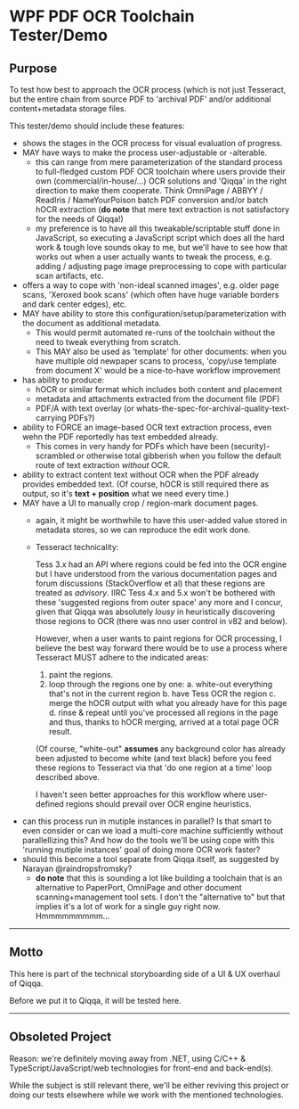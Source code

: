 ﻿# WPF PDF OCR Toolchain Tester/Demo

## Purpose

To test how best to approach the OCR process (which is not just Tesseract, but the entire chain from source PDF to 'archival PDF' and/or additional content+metadata storage files.

This tester/demo should include these features:

- shows the stages in the OCR process for visual evaluation of progress.
- MAY have ways to make the process user-adjustable or -alterable.
  + this can range from mere parameterization of the standard process to full-fledged custom PDF OCR toolchain where users provide their own (commercial/in-house/...) OCR solutions and 'Qiqqa' in the right direction to make them cooperate. Think OmniPage / ABBYY / ReadIris / NameYourPoison batch PDF conversion and/or batch hOCR extraction (**do note** that mere text extraction is not satisfactory for the needs of Qiqqa!)
  + my preference is to have all this tweakable/scriptable stuff done in JavaScript, so executing a JavaScript script which does all the hard work & tough love sounds okay to me, but we'll have to see how that works out when a user actually wants to tweak the process, e.g. adding / adjusting page image preprocessing to cope with particular scan artifacts, etc.
- offers a way to cope with 'non-ideal scanned images', e.g. older page scans, 'Xeroxed book scans' (which often have huge variable borders and dark center edges), etc.
- MAY have ability to store this configuration/setup/parameterization with the document as additional metadata. 
  + This would permit automated re-runs of the toolchain without the need to tweak everything from scratch.
  + This MAY also be used as 'template' for other documents: when you have multiple old newpaper scans to process, 'copy/use template from document X' would be a nice-to-have workflow improvement
- has ability to produce:
  + hOCR or similar format which includes both content and placement
  + metadata and attachments extracted from the document file (PDF)
  + PDF/A with text overlay (or whats-the-spec-for-archival-quality-text-carrying PDFs?)
- ability to FORCE an image-based OCR text extraction process, even wehn the PDF reportedly has text embedded already. 
  + This comes in very handy for PDFs which have been (security)-scrambled or otherwise total gibberish when you follow the default route of text extraction *without* OCR.
- ability to extract content text without OCR when the PDF already provides embedded text. (Of course, hOCR is still required there as output, so it's **text + position** what we need every time.)
- MAY have a UI to manually crop / region-mark document pages. 
  + again, it might be worthwhile to have this user-added value stored in metadata stores, so we can reproduce the edit work done.

  + Tesseract technicality:

    Tess 3.x had an API where regions could be fed into the OCR engine but I have understood from the various documentation pages and forum discussions (StackOverflow et al) that these regions are treated as *advisory*. IIRC Tess 4.x and 5.x won't be bothered with these 'suggested regions from outer space' any more and I concur, given that Qiqqa was absolutely *lousy* in heuristically discovering those regions to OCR (there was nno user control in v82 and below).
    
    However, when a user wants to paint regions for OCR processing, I  believe the best way forward there would be to use a process where Tesseract MUST adhere to the indicated areas:
    
    1. paint the regions.
    2. loop through the regions one by one:
       a. white-out everything that's not in the current region
       b. have Tess OCR the region
       c. merge the hOCR output with what you already have for this page
       d. rinse & repeat until you've processed all regions in the page and thus, thanks to hOCR merging,  arrived at a total page OCR result.

    (Of course, "white-out" **assumes** any background color has already been adjusted to become white (and text black) before you feed these regions to Tesseract via that  'do one region at a time' loop described above.
    
    I haven't seen better approaches for this workflow where user-defined regions should prevail over OCR engine heuristics.
- can this process run in mutiple instances in parallel? Is that smart to even consider or can we load a multi-core machine sufficiently without parallellizing this? And how do the tools we'll be using cope with this 'running mutiple instances' goal of doing more OCR work faster?
- should this become a tool separate from Qiqqa itself, as suggested by Narayan @raindropsfromsky?
  + **do note** that this is sounding a lot like building a toolchain that is an alternative to PaperPort, OmniPage and other document scanning+management tool sets. I don't the "alternative to" but that implies it's a lot of work for a single guy right now. Hmmmmmmmmm...
  


---

## Motto

This here is part of the technical storyboarding side of a UI & UX overhaul of Qiqqa.

Before we put it to Qiqqa, it will be tested here.



----

## Obsoleted Project

Reason: we're definitely moving away from .NET, using C/C++ & TypeScript/JavaScript/web technologies for front-end and back-end(s).

While the subject is still relevant there, we'll be either reviving this project or doing our tests elsewhere while we work with the mentioned technologies.
